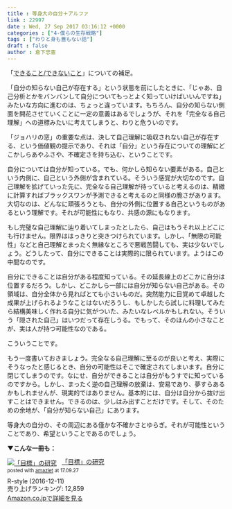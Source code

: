 ```yaml
---
title : 等身大の自分＋アルファ
link : 22997
date : Wed, 27 Sep 2017 03:16:12 +0000
categories : ["4-僕らの生存戦略"]
tags : ["わりと身も蓋もない話"]
draft : false
author : 倉下忠憲
---
```


「<a href="https://rashita.net/blog/?p=22987">できること/できないこと</a>」についての補足。

「自分の知らない自己が存在する」という状態を前にしたときに、「じゃあ、自己分析とかをバンバンして自分についてもっとよく知っていけばいいんですね」みたいな方向に進むのは、ちょっと違っています。もちろん、自分の知らない側面を開花させていくことに一定の意義はあるでしょうが、それを「完全なる自己理解」への道標みたいに考えてしまうと、わりと危ういのです。

「ジョハリの窓」の重要な点は、決して自己理解に吸収されない自己が存在する、という価値観の提示であり、それは「自分」という存在についての理解にどこかしらあやふさや、不確定さを持ち込む、ということです。

自分については自分が知っている。でも、何かしら知らない要素がある。自己という内側に、自己という外側が含まれている。そういう感覚が大切なのです。自己理解を拡げていった先に、完全なる自己理解が待っていると考えるのは、精緻に計算すればブラックスワンが予測できると考えるのと同様の脆さがあります。大切なのは、どんなに頑張ろうとも、自分の外側に位置する自己というものがあるという理解です。それが可能性にもなり、共感の源にもなります。

もし完璧な自己理解に辿り着いてしまったとしたら、自己はもうそれ以上どこにも行けません。限界ははっきりと突きつけられています。しかし、「無限の可能性」などと自己理解とまったく無縁なところで悪戦苦闘しても、実は少ないでしょう。どうしたって、自分にできることは実際的に限られています。ようはこの中間なのです。

自分にできることは自分がある程度知っている。その延長線上のどこかに自分は位置するだろう。しかし、どこかしら一部には自分が知らない自己がある。その領域は、自分全体から見ればとても小さいものだ。突然能力に目覚めて卓越した成果が上げられるようなことはないだろうし、もしかしたら試しに料理してみたら結構美味しく作れる自分に気がついた、みたいなレベルかもしれない。そういう「隠された自己」はいつだって存在しうる。でもって、そのほんの小さなことが、実は人が持つ可能性なのである。

こういうことです。

もう一度書いておきましょう。完全なる自己理解に至るのが良いと考え、実際にそうなったと感じるとき、自分の可能性はそこで確定されてしまいます。自分に閉じてしまうのです。なにせ、自分ができることは自分がもうすでに知っているのですから。しかし、まったく逆の自己理解の放棄は、安易であり、夢すらあるかもしれませんが、現実的ではありません。基本的には、自分は自分から抜け出すことはできません。できるのは、少しはみ出すことだけです。そして、そのための余地が、「自分が知らない自己」にあります。

等身大の自分の、その周辺にある僅かな不確かさとゆらぎ。それが可能性ということであり、希望ということであるのでしょう。

<strong>▼こんな一冊も：</strong>

<div class="amazlet-box" style="margin-bottom:0px;"><div class="amazlet-image" style="float:left;margin:0px 12px 1px 0px;"><a href="http://www.amazon.co.jp/exec/obidos/ASIN/B01MXXFY28/rashita1000-22/ref=nosim/" name="amazletlink" target="_blank"><img src="https://images-fe.ssl-images-amazon.com/images/I/410t4sR1ziL._SL160_.jpg" alt="「目標」の研究" style="border: none;" /></a></div><div class="amazlet-info" style="line-height:120%; margin-bottom: 10px"><div class="amazlet-name" style="margin-bottom:10px;line-height:120%"><a href="http://www.amazon.co.jp/exec/obidos/ASIN/B01MXXFY28/rashita1000-22/ref=nosim/" name="amazletlink" target="_blank">「目標」の研究</a><div class="amazlet-powered-date" style="font-size:80%;margin-top:5px;line-height:120%">posted with <a href="http://www.amazlet.com/" title="amazlet" target="_blank">amazlet</a> at 17.09.27</div></div><div class="amazlet-detail">R-style (2016-12-11)<br />売り上げランキング: 12,859<br /></div><div class="amazlet-sub-info" style="float: left;"><div class="amazlet-link" style="margin-top: 5px"><a href="http://www.amazon.co.jp/exec/obidos/ASIN/B01MXXFY28/rashita1000-22/ref=nosim/" name="amazletlink" target="_blank">Amazon.co.jpで詳細を見る</a></div></div></div><div class="amazlet-footer" style="clear: left"></div></div>

